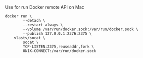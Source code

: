 Use for run Docker remote API on Mac

    docker run \
            --detach \
            --restart always \
            --volume /var/run/docker.sock:/var/run/docker.sock \
            --publish 127.0.0.1:2376:2375 \
        vlastv/socat \
            socat \
            TCP-LISTEN:2375,reuseaddr,fork \
            UNIX-CONNECT:/var/run/docker.sock
